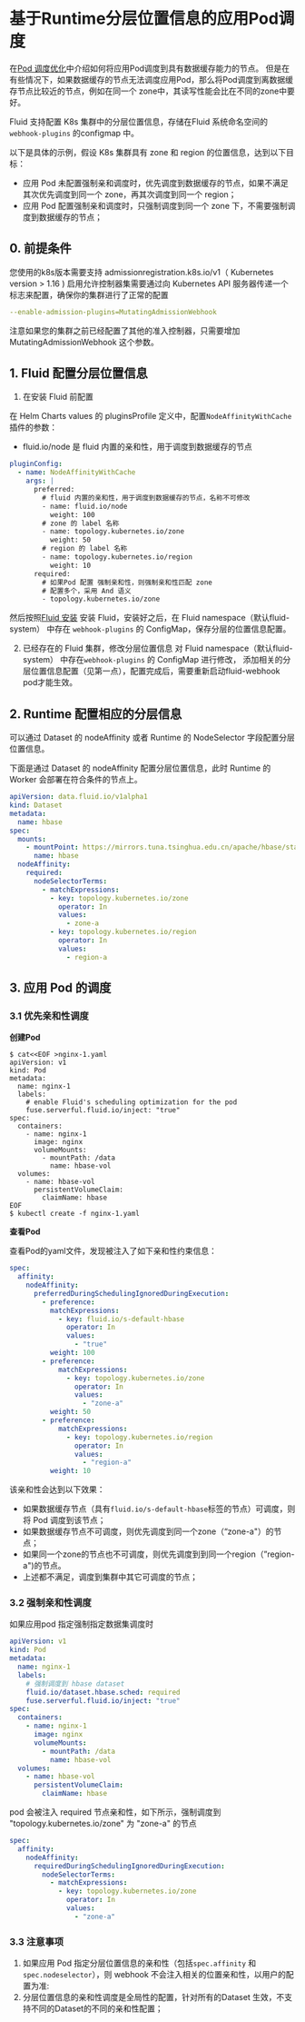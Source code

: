 
# 基于Runtime分层位置信息的应用Pod调度

在[Pod 调度优化](./pod_schedule_optimization.md)中介绍如何将应用Pod调度到具有数据缓存能力的节点。
但是在有些情况下，如果数据缓存的节点无法调度应用Pod，那么将Pod调度到离数据缓存节点比较近的节点，例如在同一个
zone中，其读写性能会比在不同的zone中要好。

Fluid 支持配置 K8s 集群中的分层位置信息，存储在Fluid 系统命名空间的 `webhook-plugins` 的configmap 中。

以下是具体的示例，假设 K8s 集群具有 zone 和 region 的位置信息，达到以下目标：
- 应用 Pod 未配置强制亲和调度时，优先调度到数据缓存的节点，如果不满足其次优先调度到同一个 zone，再其次调度到同一个 region；
- 应用 Pod 配置强制亲和调度时，只强制调度到同一个 zone 下，不需要强制调度到数据缓存的节点；

## 0. 前提条件
您使用的k8s版本需要支持 admissionregistration.k8s.io/v1（ Kubernetes version > 1.16 )
启用允许控制器集需要通过向 Kubernetes API 服务器传递一个标志来配置，确保你的集群进行了正常的配置
```yaml
--enable-admission-plugins=MutatingAdmissionWebhook
```
注意如果您的集群之前已经配置了其他的准入控制器，只需要增加 MutatingAdmissionWebhook 这个参数。


## 1. Fluid 配置分层位置信息

1) 在安装 Fluid 前配置

在 Helm Charts values 的 pluginsProfile 定义中，配置`NodeAffinityWithCache` 插件的参数：
- fluid.io/node 是 fluid 内置的亲和性，用于调度到数据缓存的节点
```yaml
pluginConfig:
  - name: NodeAffinityWithCache
    args: |
      preferred:
        # fluid 内置的亲和性，用于调度到数据缓存的节点，名称不可修改
        - name: fluid.io/node
          weight: 100
        # zone 的 label 名称
        - name: topology.kubernetes.io/zone
          weight: 50
        # region 的 label 名称
        - name: topology.kubernetes.io/region
          weight: 10
      required:
        # 如果Pod 配置 强制亲和性，则强制亲和性匹配 zone
        # 配置多个，采用 And 语义
        - topology.kubernetes.io/zone
```

然后按照[Fluid 安装](../userguide/install.md) 安装 Fluid，安装好之后，在 Fluid namespace（默认fluid-system） 中存在
`webhook-plugins` 的 ConfigMap，保存分层的位置信息配置。

2) 已经存在的 Fluid 集群，修改分层位置信息
对 Fluid namespace（默认fluid-system） 中存在`webhook-plugins` 的 ConfigMap 进行修改，
添加相关的分层位置信息配置（见第一点），配置完成后，需要重新启动fluid-webhook pod才能生效。

## 2. Runtime 配置相应的分层信息
可以通过 Dataset 的 nodeAffinity 或者 Runtime 的 NodeSelector 字段配置分层位置信息。

下面是通过 Dataset 的 nodeAffinity 配置分层位置信息，此时 Runtime 的 Worker 会部署在符合条件的节点上。
```yaml
apiVersion: data.fluid.io/v1alpha1
kind: Dataset
metadata:
  name: hbase
spec:
  mounts:
    - mountPoint: https://mirrors.tuna.tsinghua.edu.cn/apache/hbase/stable/
      name: hbase
  nodeAffinity:
    required:
      nodeSelectorTerms:
      	- matchExpressions:
          - key: topology.kubernetes.io/zone
            operator: In
            values: 
              - zone-a
          - key: topology.kubernetes.io/region
            operator: In
            values:
              - region-a
```

## 3. 应用 Pod 的调度

### 3.1 优先亲和性调度
**创建Pod**
```shell
$ cat<<EOF >nginx-1.yaml
apiVersion: v1
kind: Pod
metadata:
  name: nginx-1
  labels:
    # enable Fluid's scheduling optimization for the pod
    fuse.serverful.fluid.io/inject: "true"
spec:
  containers:
    - name: nginx-1
      image: nginx
      volumeMounts:
        - mountPath: /data
          name: hbase-vol
  volumes:
    - name: hbase-vol
      persistentVolumeClaim:
        claimName: hbase
EOF
$ kubectl create -f nginx-1.yaml
```

**查看Pod**

查看Pod的yaml文件，发现被注入了如下亲和性约束信息：

```yaml
spec:
  affinity:
    nodeAffinity:
      preferredDuringSchedulingIgnoredDuringExecution:
        - preference:
          matchExpressions:
            - key: fluid.io/s-default-hbase
              operator: In
              values:
                - "true"
          weight: 100
        - preference:
            matchExpressions:
              - key: topology.kubernetes.io/zone
                operator: In
                values:
                  - "zone-a"
          weight: 50
        - preference:
            matchExpressions:
              - key: topology.kubernetes.io/region
                operator: In
                values:
                  - "region-a"
          weight: 10         
```

该亲和性会达到以下效果：
- 如果数据缓存节点（具有`fluid.io/s-default-hbase`标签的节点）可调度，则将 Pod 调度到该节点；
- 如果数据缓存节点不可调度，则优先调度到同一个zone（“zone-a"）的节点；
- 如果同一个zone的节点也不可调度，则优先调度到到同一个region（”region-a")的节点。
- 上述都不满足，调度到集群中其它可调度的节点；

### 3.2 强制亲和性调度

如果应用pod 指定强制指定数据集调度时
```yaml
apiVersion: v1
kind: Pod
metadata:
  name: nginx-1
  labels:
    # 强制调度到 hbase dataset
    fluid.io/dataset.hbase.sched: required
    fuse.serverful.fluid.io/inject: "true"
spec:
  containers:
    - name: nginx-1
      image: nginx
      volumeMounts:
        - mountPath: /data
          name: hbase-vol
  volumes:
    - name: hbase-vol
      persistentVolumeClaim:
        claimName: hbase
```
pod 会被注入 required 节点亲和性，如下所示，强制调度到 "topology.kubernetes.io/zone" 为 "zone-a" 的节点
```yaml
spec:
  affinity:
    nodeAffinity:
      requiredDuringSchedulingIgnoredDuringExecution:
        nodeSelectorTerms:
          - matchExpressions:
            - key: topology.kubernetes.io/zone
              operator: In
              values:
                - "zone-a"
```

### 3.3 注意事项

1. 如果应用 Pod 指定分层位置信息的亲和性（包括`spec.affinity` 和 `spec.nodeselector`），则 webhook 不会注入相关的位置亲和性，以用户的配置为准:
2. 分层位置信息的亲和性调度是全局性的配置，针对所有的Dataset 生效，不支持不同的Dataset的不同的亲和性配置；
